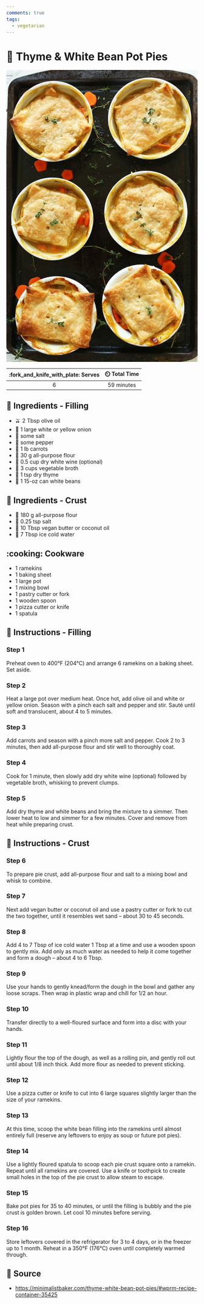 ```yaml
---
comments: true
tags:
  - vegetarian
---
```

# :herb: Thyme & White Bean Pot Pies

![Thyme and White Bean Pot Pies](../assets/images/thyme-and-white-bean-pot-pies.jpg)

| :fork_and_knife_with_plate: Serves | :timer_clock: Total Time |
|:----------------------------------:|:-----------------------: |
| 6 | 59 minutes |

## :salt: Ingredients - Filling

- :olive: 2 Tbsp olive oil
- :onion: 1 large white or yellow onion
- :salt: some salt
- :salt: some pepper
- :carrot: 1 lb carrots
- :ear_of_rice: 30 g all-purpose flour
- :wine_glass: 0.5 cup dry white wine (optional)
- :stew: 3 cups vegetable broth
- :herb: 1 tsp dry thyme
- :canned_food: 1 15-oz can white beans

## :salt: Ingredients - Crust

- :ear_of_rice: 180 g all-purpose flour
- :salt: 0.25 tsp salt
- :butter: 10 Tbsp vegan butter or coconut oil
- :ice_cube: 7 Tbsp ice cold water

## :cooking: Cookware

- 1 ramekins
- 1 baking sheet
- 1 large pot
- 1 mixing bowl
- 1 pastry cutter or fork
- 1 wooden spoon
- 1 pizza cutter or knife
- 1 spatula

## :pencil: Instructions - Filling

### Step 1

Preheat oven to 400°F (204°C) and arrange 6 ramekins on a baking sheet. Set aside.

### Step 2

Heat a large pot over medium heat. Once hot, add olive oil and white or yellow onion. Season with a pinch each salt and
pepper and stir. Sauté until soft and translucent, about 4 to 5 minutes.

### Step 3

Add carrots and season with a pinch more salt and pepper. Cook 2 to 3 minutes, then add all-purpose flour and stir well
to thoroughly coat.

### Step 4

Cook for 1 minute, then slowly add dry white wine (optional) followed by vegetable broth, whisking to prevent clumps.

### Step 5

Add dry thyme and white beans and bring the mixture to a simmer. Then lower heat to low and simmer for a few minutes.
Cover and remove from heat while preparing crust.

## :pencil: Instructions - Crust

### Step 6

To prepare pie crust, add all-purpose flour and salt to a mixing bowl and whisk to combine.

### Step 7

Next add vegan butter or coconut oil and use a pastry cutter or fork to cut the two together, until it resembles wet
sand – about 30 to 45 seconds.

### Step 8

Add 4 to 7 Tbsp of ice cold water 1 Tbsp at a time and use a wooden spoon to gently mix. Add only as much water as
needed to help it come together and form a dough – about 4 to 6 Tbsp.

### Step 9

Use your hands to gently knead/form the dough in the bowl and gather any loose scraps. Then wrap in plastic wrap and
chill for 1/2 an hour.

### Step 10

Transfer directly to a well-floured surface and form into a disc with your hands.

### Step 11

Lightly flour the top of the dough, as well as a rolling pin, and gently roll out until about 1/8 inch thick. Add more
flour as needed to prevent sticking.

### Step 12

Use a pizza cutter or knife to cut into 6 large squares slightly larger than the size of your ramekins.

### Step 13

At this time, scoop the white bean filling into the ramekins until almost entirely full (reserve any leftovers to enjoy
as soup or future pot pies).

### Step 14

Use a lightly floured spatula to scoop each pie crust square onto a ramekin. Repeat until all ramekins are covered. Use
a knife or toothpick to create small holes in the top of the pie crust to allow steam to escape.

### Step 15

Bake pot pies for 35 to 40 minutes, or until the filling is bubbly and the pie crust is golden brown. Let cool 10
minutes before serving.

### Step 16

Store leftovers covered in the refrigerator for 3 to 4 days, or in the freezer up to 1 month. Reheat in a 350°F
(176°C) oven until completely warmed through.

## :link: Source

- <https://minimalistbaker.com/thyme-white-bean-pot-pies/#wprm-recipe-container-35425>
